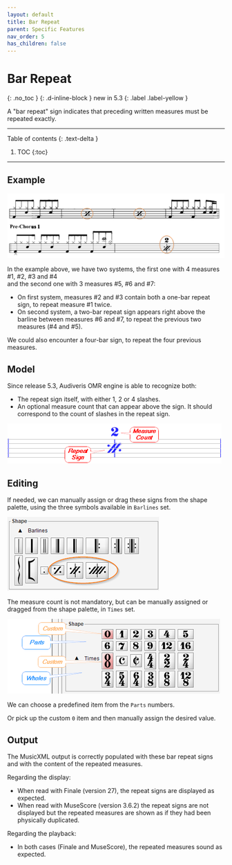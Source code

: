 ```yaml
---
layout: default
title: Bar Repeat
parent: Specific Features
nav_order: 5
has_children: false
---
```

# Bar Repeat
{: .no_toc }
{: .d-inline-block }
new in 5.3
{: .label .label-yellow }

A "bar repeat" sign indicates that preceding written measures must be repeated exactly.

---
Table of contents
{: .text-delta }

1. TOC
{:toc}
---

## Example

![](../assets/images/bar_repeats.png)

In the example above, we have two systems, the first one with 4 measures #1, #2, #3 and #4  
and the second one with 3 measures #5, #6 and #7:
- On first system, measures #2 and #3 contain both a one-bar repeat sign, to repeat measure #1 twice.
- On second system, a two-bar repeat sign appears right above the barline between measures #6 and #7,
to repeat the previous two measures (#4 and #5).

We could also encounter a four-bar sign, to repeat the four previous measures.

## Model

Since release 5.3, Audiveris OMR engine is able to recognize both:
- The repeat sign itself, with either 1, 2 or 4 slashes.
- An optional measure count that can appear above the sign.
It should correspond to the count of slashes in the repeat sign.

![](../assets/images/bar_repeat_2.png)

## Editing

If needed, we can manually assign or drag these signs from the shape palette,
using the three symbols available in ``Barlines`` set.

![](../assets/images/bar_repeat_palette.png)

The measure count is not mandatory, but can be manually assigned or dragged from the shape palette,
in ``Times`` set.

![](../assets/images/time_palette.png)

We can choose a predefined item from the ``Parts`` numbers.

Or pick up the custom ``0`` item and then manually assign the desired value.

## Output

The MusicXML output is correctly populated with these bar repeat signs
and with the content of the repeated measures.

Regarding the display:
- When read with Finale (version 27), the repeat signs are displayed as expected.
- When read with MuseScore (version 3.6.2) the repeat signs are not displayed but 
the repeated measures are shown as if they had been physically duplicated.

Regarding the playback:  
- In both cases (Finale and MuseScore), the repeated measures sound as expected.